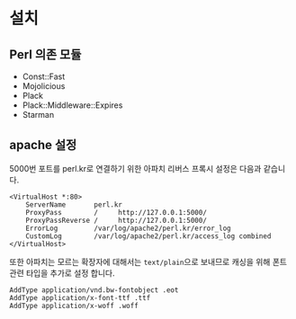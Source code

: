 설치
=====

Perl 의존 모듈
---------------

- Const::Fast
- Mojolicious
- Plack
- Plack::Middleware::Expires
- Starman


apache 설정
------------

5000번 포트를 perl.kr로 연결하기 위한 아파치
리버스 프록시 설정은 다음과 같습니다.

    <VirtualHost *:80>
        ServerName       perl.kr
        ProxyPass        /     http://127.0.0.1:5000/
        ProxyPassReverse /     http://127.0.0.1:5000/
        ErrorLog         /var/log/apache2/perl.kr/error_log
        CustomLog        /var/log/apache2/perl.kr/access_log combined
    </VirtualHost>

또한 아파치는 모르는 확장자에 대해서는 `text/plain`으로
보내므로 캐싱을 위해 폰트 관련 타입을 추가로 설정 합니다.

    AddType application/vnd.bw-fontobject .eot
    AddType application/x-font-ttf .ttf
    AddType application/x-woff .woff
